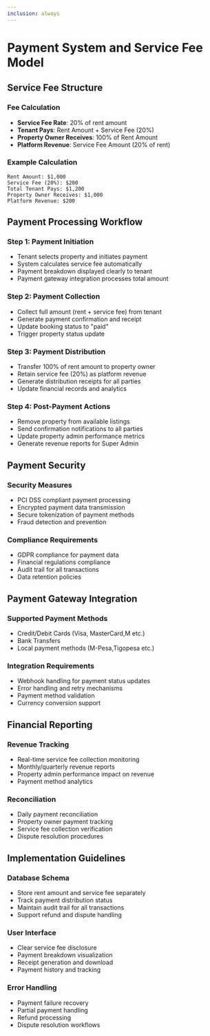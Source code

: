 ```yaml
---
inclusion: always
---
```


# Payment System and Service Fee Model

## Service Fee Structure

### Fee Calculation
- **Service Fee Rate**: 20% of rent amount
- **Tenant Pays**: Rent Amount + Service Fee (20%)
- **Property Owner Receives**: 100% of Rent Amount
- **Platform Revenue**: Service Fee Amount (20% of rent)

### Example Calculation
```
Rent Amount: $1,000
Service Fee (20%): $200
Total Tenant Pays: $1,200
Property Owner Receives: $1,000
Platform Revenue: $200
```

## Payment Processing Workflow

### Step 1: Payment Initiation
- Tenant selects property and initiates payment
- System calculates service fee automatically
- Payment breakdown displayed clearly to tenant
- Payment gateway integration processes total amount

### Step 2: Payment Collection
- Collect full amount (rent + service fee) from tenant
- Generate payment confirmation and receipt
- Update booking status to "paid"
- Trigger property status update

### Step 3: Payment Distribution
- Transfer 100% of rent amount to property owner
- Retain service fee (20%) as platform revenue
- Generate distribution receipts for all parties
- Update financial records and analytics

### Step 4: Post-Payment Actions
- Remove property from available listings
- Send confirmation notifications to all parties
- Update property admin performance metrics
- Generate revenue reports for Super Admin

## Payment Security

### Security Measures
- PCI DSS compliant payment processing
- Encrypted payment data transmission
- Secure tokenization of payment methods
- Fraud detection and prevention

### Compliance Requirements
- GDPR compliance for payment data
- Financial regulations compliance
- Audit trail for all transactions
- Data retention policies

## Payment Gateway Integration

### Supported Payment Methods
- Credit/Debit Cards (Visa, MasterCard,M etc.)
- Bank Transfers
- Local payment methods (M-Pesa,Tigopesa etc.)

### Integration Requirements
- Webhook handling for payment status updates
- Error handling and retry mechanisms
- Payment method validation
- Currency conversion support

## Financial Reporting

### Revenue Tracking
- Real-time service fee collection monitoring
- Monthly/quarterly revenue reports
- Property admin performance impact on revenue
- Payment method analytics

### Reconciliation
- Daily payment reconciliation
- Property owner payment tracking
- Service fee collection verification
- Dispute resolution procedures

## Implementation Guidelines

### Database Schema
- Store rent amount and service fee separately
- Track payment distribution status
- Maintain audit trail for all transactions
- Support refund and dispute handling

### User Interface
- Clear service fee disclosure
- Payment breakdown visualization
- Receipt generation and download
- Payment history and tracking

### Error Handling
- Payment failure recovery
- Partial payment handling
- Refund processing
- Dispute resolution workflows